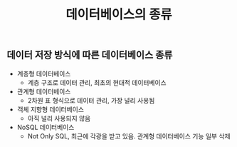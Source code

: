 ﻿---
title: "데이터베이스의 종류"
tags: database
categories: Database
---

## 데이터 저장 방식에 따른 데이터베이스 종류
- 계층형 데이터베이스
    - 계층 구조로 데이터 관리, 최초의 현대적 데이터베이스
- 관계형 데이터베이스
    - 2차원 표 형식으로 데이터 관리, 가장 널리 사용됨
- 객체 지향형 데이터베이스
    - 아직 널리 사용되지 않음
- NoSQL 데이터베이스
    - Not Only SQL, 최근에 각광을 받고 있음. 관계형 데이터베이스 기능 일부 삭제

